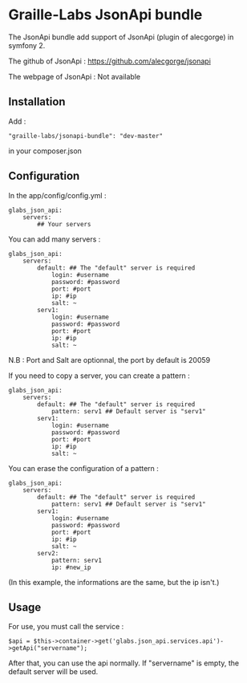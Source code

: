 Graille-Labs JsonApi bundle
=====================

The JsonApi bundle add support of JsonApi (plugin of alecgorge) in symfony 2.

The github of JsonApi : https://github.com/alecgorge/jsonapi

The webpage of JsonApi : Not available

Installation
------------
Add :

```
"graille-labs/jsonapi-bundle": "dev-master"
```

in your composer.json

Configuration
------------
In the app/config/config.yml :

```
glabs_json_api:
    servers:
		## Your servers
```

You can add many servers :

```
glabs_json_api:
    servers:
        default: ## The "default" server is required
            login: #username
            password: #password
            port: #port
            ip: #ip
            salt: ~
        serv1:
            login: #username
            password: #password
            port: #port
            ip: #ip
            salt: ~
```

N.B : Port and Salt are optionnal, the port by default is 20059

If you need to copy a server, you can create a pattern :

```
glabs_json_api:
    servers:
        default: ## The "default" server is required
            pattern: serv1 ## Default server is "serv1"
        serv1:
            login: #username
            password: #password
            port: #port
            ip: #ip
            salt: ~
```

You can erase the configuration of a pattern :
```
glabs_json_api:
    servers:
        default: ## The "default" server is required
            pattern: serv1 ## Default server is "serv1"
        serv1:
            login: #username
            password: #password
            port: #port
            ip: #ip
            salt: ~
        serv2:
            pattern: serv1
            ip: #new_ip
```

(In this example, the informations are the same, but the ip isn't.)

Usage
------------

For use, you must call the service :

```
$api = $this->container->get('glabs.json_api.services.api')->getApi("servername");
```

After that, you can use the api normally.
If "servername" is empty, the default server will be used.